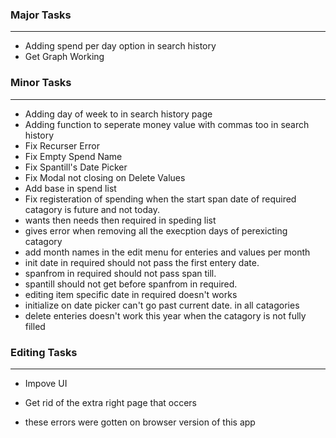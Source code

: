 ### Major Tasks
---
- Adding spend per day option in search history
- Get Graph Working
    
### Minor Tasks
---
- Adding day of week to in search history page
- Adding function to seperate money value with commas too in search history
- Fix Recurser Error
- Fix Empty Spend Name
- Fix Spantill's Date Picker
- Fix Modal not closing on Delete Values
- Add base in spend list
- Fix registeration of spending when the start span date of required catagory is future and not today.
- wants then needs then required in speding list
- gives error when removing all the execption days of perexicting catagory
- add month names in the edit menu for enteries and values per month
- init date in required should not pass the first entery date.
- spanfrom in required should not pass span till.
- spantill should not get before spanfrom in required.
- editing item specific date in required doesn't works
- initialize on date picker can't go past current date. in all catagories
- delete enteries doesn't work this year when the catagory is not fully filled

### Editing Tasks
---
- Impove UI
- Get rid of the extra right page that occers


- these errors were gotten on browser version of this app

